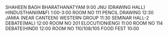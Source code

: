 SHAHEEN BAGH
BHARATHANATYAM 
9:00
JNU (DRAWING HALL)
HINDUSTHANI(M&F) 
1:00-3:00
ROOM NO 111
PENCIL DRAWING
12:30
JAMIA (NEAR CANTEEN)
WESTERN GROUP
11:30
SEMINAR HALL-2
DEBATE(MAL)
12:00
ROOM NO 201
ELOCUTION(ENG) 
11:00
ROOM NO 114
DEBATE(HINDI)
12:00
ROOM NO 110/108/105
FOOD FEST 
10:00
